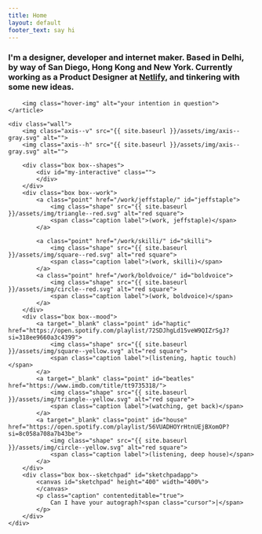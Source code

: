 ```yaml
---
title: Home
layout: default
footer_text: say hi
---
```


<section class="section index__hero" style="max-height: 960px;">
    <article>
        <h3>
            I'm a designer, developer and internet maker. 
            Based in Delhi, by way of San Diego, Hong Kong and New York. 
            Currently working as a Product Designer at <a target="_blank" href="https://netlify.com">Netlify</a>, and tinkering with some new ideas.
        </h3>

        <img class="hover-img" alt="your intention in question">
    </article>

    <div class="wall">
        <img class="axis--v" src="{{ site.baseurl }}/assets/img/axis--gray.svg" alt="">
        <img class="axis--h" src="{{ site.baseurl }}/assets/img/axis--gray.svg" alt="">

        <div class="box box--shapes">
            <div id="my-interactive" class="">
            </div>
        </div>
        <div class="box box--work">
            <a class="point" href="/work/jeffstaple/" id="jeffstaple">
                <img class="shape" src="{{ site.baseurl }}/assets/img/triangle--red.svg" alt="red square">
                <span class="caption label">(work, jeffstaple)</span>
            </a>
            
            <a class="point" href="/work/skilli/" id="skilli">
                <img class="shape" src="{{ site.baseurl }}/assets/img/square--red.svg" alt="red square">
                <span class="caption label">(work, skilli)</span>
            </a>
            <a class="point" href="/work/boldvoice/" id="boldvoice">
                <img class="shape" src="{{ site.baseurl }}/assets/img/circle--red.svg" alt="red square">
                <span class="caption label">(work, boldvoice)</span>
            </a>
        </div>
        <div class="box box--mood">
            <a target="_blank" class="point" id="haptic" href="https://open.spotify.com/playlist/72SDJhgLd15veW9QIZrSgJ?si=318ee9660a3c4399">
                <img class="shape" src="{{ site.baseurl }}/assets/img/square--yellow.svg" alt="red square">
                <span class="caption label">(listening, haptic touch)</span>
            </a>
            <a target="_blank" class="point" id="beatles" href="https://www.imdb.com/title/tt9735318/">
                <img class="shape" src="{{ site.baseurl }}/assets/img/triangle--yellow.svg" alt="red square">
                <span class="caption label">(watching, get back)</span>
            </a>
            <a target="_blank" class="point" id="house" href="https://open.spotify.com/playlist/56VUADHOYrHtnUEjBXomOP?si=8c058a708a7b43be">
                <img class="shape" src="{{ site.baseurl }}/assets/img/circle--yellow.svg" alt="red square">
                <span class="caption label">(listening, deep house)</span>
            </a>
        </div>
        <div class="box box--sketchpad" id="sketchpadapp">
            <canvas id="sketchpad" height="400" width="400%">
            </canvas>
            <p class="caption" contenteditable="true">
                Can I have your autograph?<span class="cursor">|</span>
            </p>
        </div>
    </div>
</section>

<script type="module">
    import Interactive from "https://vectorjs.org/interactive.js";

    // Construct an interactive within the HTML element with the id "my-interactive"
    // let myInteractive = new Interactive("my-interactive");
    let myInteractive = new Interactive('my-interactive',{
        // width: 1300,
        // height: 1300,
        width: 1000,
        height: 1000,
        originX: 300,
        originY: 150
    });
    // myInteractive.border = true;

    // Construct a control point at the the location (100, 100)
    // let button = myInteractive.button( 100, 75, "My Button");
    // let control = myInteractive.control(100, 100);
    // let rectangle = myInteractive.rectangle( 50, 50, 100, 50);

    // circle

    let circle = myInteractive.circle(0, 0, 0);
    circle.classList.add('default');
    let l1 = myInteractive.line(0, 0, 0, 0);
    l1.stroke = 'cornflowerblue';
    // let text = myInteractive.text(-25, -275, "");
    
    let centerControl = myInteractive.control(-205, 80);
    let radiusControl = myInteractive.control(-150, 80);
    // let centerControl = myInteractive.control(-205, 50);
    // let radiusControl = myInteractive.control(-250, 50);
    circle.update = function () {
        this.cx = centerControl.x;
        this.cy = centerControl.y;
        this.r = Math.abs(radiusControl.x - centerControl.x);
    };
    circle.update();
    circle.addDependency(centerControl);
    circle.addDependency(radiusControl);
    radiusControl.update = function () {
        this.x += centerControl.dx;
        this.y += centerControl.dy;
    };
    radiusControl.addDependency(centerControl);
    radiusControl.constrainToX();
    l1.update = function () {
        this.x1 = centerControl.x;
        this.y1 = centerControl.y;
        this.x2 = radiusControl.x;
        this.y2 = radiusControl.y;
    };
    l1.update();
    l1.addDependency(centerControl);
    l1.addDependency(radiusControl);
    // TODO: this is rather hacky, and probably best replaced by implementing the
    // tspan element in our SVG wrapper class.
    // text.update = function () {
    //     let tag = `<tspan style="fill:purple">circle</tspan>`;
    //     let cx = `<tspan style="fill:#ab6f00">cx</tspan>`;
    //     let cy = `<tspan style="fill:#ab6f00">cy</tspan>`;
    //     let r = `<tspan style="fill:#ab6f00">r</tspan>`;
    //     this.contents = `&lt;${tag} ${cx}="${circle.cx.toFixed(0)}"
    //                             ${cy}="${circle.cy.toFixed(0)}"
    //                             ${r}="${circle.r.toFixed(0)}"&gt`;
    // };
    // text.update();
    // text.addDependency(circle);
    export default {
        title: 'myInteractive SVG Circle',
        description: 'This interactive demonstrates the basic properties of the SVG Circle Element. It has on control point which controls the position of the center of the circle and another control point which controls the length of the radius.',
        interactive: myInteractive,
        input: [
            centerControl,
            radiusControl
        ],
        tags: ['svg', 'circle']
    };

    // Print the two objects to the console
    // console.log( control, myInteractive);

    // triangle

    // Create two control points
    // let p1 = myInteractive.control(-100, -40);
    // let p2 = myInteractive.control(-200, 100);
    
    let p1 = myInteractive.control(-4, -100);
    let p2 = myInteractive.control(-124, 128);

    // let p1 = myInteractive.control(-200, 100);
    // let p2 = myInteractive.control(-100, -40);
    // let p1 = myInteractive.control(100, -80);
    // let p2 = myInteractive.control(-100, 80);
    let group = myInteractive.group();
    // Create a line between the points
    let triangle = group.path('');
    triangle.root.style.fill = 'transparent';
    triangle.style.stroke = 'none';
    triangle.addDependency(p1);
    triangle.addDependency(p2);
    triangle.update = function () {
        this.d = `M ${p1.x} ${p1.y} L ${p1.x} ${p2.y} L ${p2.x} ${p2.y}z`;
    };
    triangle.update();
    let mirrorTriangle = myInteractive.path(triangle.d);
    mirrorTriangle.addDependency(triangle);
    mirrorTriangle.update = function () {
        mirrorTriangle.d = triangle.d;
    };
    let square = group.rectangle(0 - .5, 0 - .5, 40 - .5, 40 - .5);
    square.style.fill = 'transparent';
    square.style.fillOpacity = '.3';
    square.addDependency(p1, p2);
    square.update = function () {
        square.x = p1.x - square.width / 2;
        square.y = p2.y - square.height / 2;
    };
    square.update();
    mirrorCircle(p2);
    function mirrorCircle(point) {
        let circle = group.circle(point.x, point.y, 30);
        circle.root.style.fill = 'transparent';
        circle.root.style.fillOpacity = '.3';
        circle.addDependency(point);
        circle.update = function () {
            this.cx = point.x;
            this.cy = point.y;
        };
        circle.update();
    }
    // Draw a triangle for display
    let clipPath = myInteractive.clipPath();
    let display_triangle = clipPath.path('');
    display_triangle.root.style.strokeWidth = '2px';
    display_triangle.addDependency(triangle);
    display_triangle.update = function () {
        this.d = triangle.d;
    };
    display_triangle.update();
    group.root.setAttribute('clip-path', `url(#${clipPath.id})`);
    //# sourceMappingURL=right-triangle.js.map


    // rectangle 
    let rect = myInteractive.rectangle(0, 0, 0, 0);
    rect.classList.add('default');
    let c1 = myInteractive.control(-250, -100);
    // let c2 = myInteractive.control(-150, -2);
    let c2 = myInteractive.control(-100, -9);
    // let c1 = myInteractive.control(150, 100);
    // let c2 = myInteractive.control(450, 200);
    // let text = myInteractive.text(25, 275, "");
    c2.update = function () {
        this.x += c1.dx;
        this.y += c1.dy;
    };
    c2.addDependency(c1);
    rect.update = function () {
        this.x = c1.x;
        this.y = c1.y;
        this.width = c2.x - c1.x;
        this.height = c2.y - c1.y;
    };
    rect.update();
    rect.addDependency(c1);
    rect.addDependency(c2);
    // TODO: this is rather hacky, and probably best replaced by implementing the
    // tspan element in our SVG wrapper class.
    // text.update = function () {
    //     let tag = `<tspan style="fill:purple">rect</tspan>`;
    //     let x = `<tspan style="fill:#ab6f00">x</tspan>`;
    //     let y = `<tspan style="fill:#ab6f00">y</tspan>`;
    //     let width = `<tspan style="fill:#ab6f00">width</tspan>`;
    //     let height = `<tspan style="fill:#ab6f00">height</tspan>`;
    //     this.contents = `&lt;${tag} ${x}="${rect.x.toFixed(0)}
    //                             ${y}="${rect.y.toFixed(0)}
    //                             ${width}="${rect.width.toFixed(0)}
    //                             ${height}="${rect.height.toFixed(0)}"&gt`;
    // };
    // text.update();
    // text.addDependency(rect);
</script>



<script type="module">

import {Interactive, getScriptName} from "https://vectorjs.org/index.js";

// Construct an interactive within the HTML element with the id "my-interactive"
// let myInteractive = new Interactive("my-interactive");
// myInteractive.border = true;

// // Construct a control point at the the location (100, 100)
// let control = myInteractive.control(100, 100);

// // Print the two objects to the console
// console.log( control, myInteractive);


    import interact from 
    'https://cdn.interactjs.io/v1.10.6/interactjs/index.js'
    
    // interact('.item').draggable({
    //   listeners: {
    //     move (event) {
    //       console.log(event.pageX,
    //                   event.pageY)
    //     }
    //   }
    // })





    // "use strict";

// interact('.resize-drag').resizable({
//   // resize from all edges and corners
//   edges: {
//     left: true,
//     right: true,
//     bottom: true,
//     top: true
//   },
//   listeners: {
//     move(event) {
//       var target = event.target;
//       var x = parseFloat(target.getAttribute('data-x')) || 0;
//       var y = parseFloat(target.getAttribute('data-y')) || 0; // update the element's style

//       target.style.width = event.rect.width + 'px';
//       target.style.height = event.rect.height + 'px'; // translate when resizing from top or left edges

//       x += event.deltaRect.left;
//       y += event.deltaRect.top;
//       target.style.webkitTransform = target.style.transform = 'translate(' + x + 'px,' + y + 'px)';
//       target.setAttribute('data-x', x);
//       target.setAttribute('data-y', y);
//       target.textContent = Math.round(event.rect.width) + '\u00D7' + Math.round(event.rect.height);
//     }

//   },
//   modifiers: [// keep the edges inside the parent
//   interact.modifiers.restrictEdges({
//     outer: 'parent'
//   }), // minimum size
//   interact.modifiers.restrictSize({
//     min: {
//       width: 100,
//       height: 50
//     }
//   })],
//   inertia: true
// }).draggable({
//   listeners: {
//     move: window.dragMoveListener
//   },
//   inertia: true,
//   modifiers: [interact.modifiers.restrictRect({
//     restriction: 'parent',
//     endOnly: true
//   })]
// });
</script>

<script type="module">
    /**
* @title Interactive SVG Circle
* @description This interactive demonstrates the basic properties of the SVG Circle Element.
* @tags [svg]
/**
* @title Interactive SVG Circle
* @description This interactive demonstrates the basic properties of the SVG Circle Element.
* @tags [svg]
*/
// import { Interactive, getScriptName } from '../../index.js';
// let interactive = new Interactive(getScriptName());
// interactive.border = true;
// interactive.width = 736;
// let circle = interactive.circle(0, 0, 0);
// circle.classList.add('default');
// let l1 = interactive.line(0, 0, 0, 0);
// l1.stroke = 'cornflowerblue';
// let text = interactive.text(25, 275, "");
// let centerControl = interactive.control(300, 150);
// let radiusControl = interactive.control(375, 150);
// circle.update = function () {
//     this.cx = centerControl.x;
//     this.cy = centerControl.y;
//     this.r = Math.abs(radiusControl.x - centerControl.x);
// };
// circle.update();
// circle.addDependency(centerControl);
// circle.addDependency(radiusControl);
// radiusControl.update = function () {
//     this.x += centerControl.dx;
//     this.y += centerControl.dy;
// };
// radiusControl.addDependency(centerControl);
// radiusControl.constrainToX();
// l1.update = function () {
//     this.x1 = centerControl.x;
//     this.y1 = centerControl.y;
//     this.x2 = radiusControl.x;
//     this.y2 = radiusControl.y;
// };
// l1.update();
// l1.addDependency(centerControl);
// l1.addDependency(radiusControl);
// // TODO: this is rather hacky, and probably best replaced by implementing the
// // tspan element in our SVG wrapper class.
// text.update = function () {
//     let tag = `<tspan style="fill:purple">circle</tspan>`;
//     let cx = `<tspan style="fill:#ab6f00">cx</tspan>`;
//     let cy = `<tspan style="fill:#ab6f00">cy</tspan>`;
//     let r = `<tspan style="fill:#ab6f00">r</tspan>`;
//     this.contents = `&lt;${tag} ${cx}="${circle.cx.toFixed(0)}"
//                               ${cy}="${circle.cy.toFixed(0)}"
//                               ${r}="${circle.r.toFixed(0)}"&gt`;
// };
// text.update();
// text.addDependency(circle);
// export default {
//     title: 'Interactive SVG Circle',
//     description: 'This interactive demonstrates the basic properties of the SVG Circle Element. It has on control point which controls the position of the center of the circle and another control point which controls the length of the radius.',
//     interactive: interactive,
//     input: [
//         centerControl,
//         radiusControl
//     ],
//     tags: ['svg', 'circle']
// };
// # sourceMappingURL=svg-circle.js.map

/**
* @title Interactive SVG Clip Path
* @description This interactive demonstrates how a clip path is applied to another element.
* @tags [svg]
*/
// import { Interactive, getScriptName } from '../../index.js';
// Initialize the interactive
// let myInteractive = new Interactive("my-interactive");

</script>
